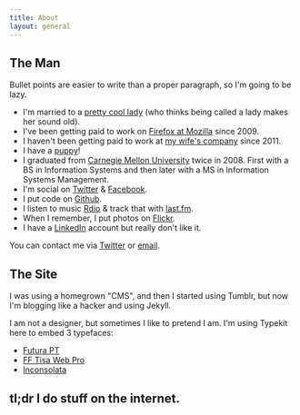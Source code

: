 ```yaml
---
title: About
layout: general
---
```


## The Man

Bullet points are easier to write than a proper paragraph, so I'm going to be lazy.

* I'm married to a [pretty cool lady](http://twitter.com/otlvintage) (who thinks being called a lady makes her sound old).
* I've been getting paid to work on [Firefox at Mozilla](http://firefox.com) since 2009.
* I haven't been getting paid to work at [my wife's company](http://onetruelovevintage.com) since 2011.
* I have a [puppy](http://instagr.am/p/lPn7w/)!
* I graduated from [Carnegie Mellon University](http://cmu.edu) twice in 2008.
  First with a BS in Information Systems and then later with a MS in Information Systems Management.
* I'm social on [Twitter](https://twitter.com/zpao) & [Facebook](https://facebook.com/pauloshannessy).
* I put code on [Github](https://github.com/zpao).
* I listen to music [Rdio](http://www.rdio.com/people/zpao/) & track that with [last.fm](http://last.fm/user/zpao).
* When I remember, I put photos on [Flickr](http://flickr.com/photos/zpao).
* I have a [LinkedIn](http://www.linkedin.com/in/pauloshannessy) account but really don't like it.

You can contact me via [Twitter](https://twitter.com/zpao) or [email](mailto:paul@oshannessy.com).


## The Site

I was using a homegrown "CMS", and then I started using Tumblr, but now I'm blogging like a hacker and using Jekyll.

I am not a designer, but sometimes I like to pretend I am. I'm using Typekit here to embed 3 typefaces:

* [Futura PT](https://typekit.com/fonts/futura-pt)
* [FF Tisa Web Pro](https://typekit.com/fonts/ff-tisa-web-pro)
* [Inconsolata](https://typekit.com/fonts/inconsolata)



## **tl;dr** I do stuff on the internet.
